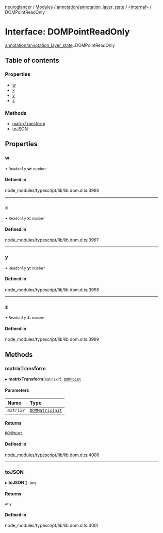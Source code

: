 [neuroglancer](../README.md) / [Modules](../modules.md) / [annotation/annotation\_layer\_state](../modules/annotation_annotation_layer_state.md) / [<internal\>](../modules/annotation_annotation_layer_state._internal_.md) / DOMPointReadOnly

# Interface: DOMPointReadOnly

[annotation/annotation_layer_state](../modules/annotation_annotation_layer_state.md).[<internal>](../modules/annotation_annotation_layer_state._internal_.md).DOMPointReadOnly

## Table of contents

### Properties

- [w](annotation_annotation_layer_state._internal_.DOMPointReadOnly.md#w)
- [x](annotation_annotation_layer_state._internal_.DOMPointReadOnly.md#x)
- [y](annotation_annotation_layer_state._internal_.DOMPointReadOnly.md#y)
- [z](annotation_annotation_layer_state._internal_.DOMPointReadOnly.md#z)

### Methods

- [matrixTransform](annotation_annotation_layer_state._internal_.DOMPointReadOnly.md#matrixtransform)
- [toJSON](annotation_annotation_layer_state._internal_.DOMPointReadOnly.md#tojson)

## Properties

### w

• `Readonly` **w**: `number`

#### Defined in

node_modules/typescript/lib/lib.dom.d.ts:3996

___

### x

• `Readonly` **x**: `number`

#### Defined in

node_modules/typescript/lib/lib.dom.d.ts:3997

___

### y

• `Readonly` **y**: `number`

#### Defined in

node_modules/typescript/lib/lib.dom.d.ts:3998

___

### z

• `Readonly` **z**: `number`

#### Defined in

node_modules/typescript/lib/lib.dom.d.ts:3999

## Methods

### matrixTransform

▸ **matrixTransform**(`matrix?`): [`DOMPoint`](../modules/annotation_annotation_layer_state._internal_.md#dompoint)

#### Parameters

| Name | Type |
| :------ | :------ |
| `matrix?` | [`DOMMatrixInit`](annotation_annotation_layer_state._internal_.DOMMatrixInit.md) |

#### Returns

[`DOMPoint`](../modules/annotation_annotation_layer_state._internal_.md#dompoint)

#### Defined in

node_modules/typescript/lib/lib.dom.d.ts:4000

___

### toJSON

▸ **toJSON**(): `any`

#### Returns

`any`

#### Defined in

node_modules/typescript/lib/lib.dom.d.ts:4001

